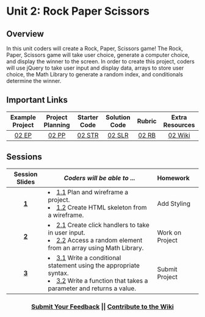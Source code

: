 # Unit 2: Rock Paper Scissors


## Overview
In this unit coders will create a Rock, Paper, Scissors game! The Rock, Paper, Scissors game will take user choice, generate a computer choice, and display the winner to the screen. In order to create this project, coders will use jQuery to take user input and display data, arrays to store user choice, the Math Library to generate a random index, and conditionals determine the winner.

## Important Links

| Example Project | Project Planning |  Starter Code | Solution Code  | Rubric | Extra Resources |
|:-------:|:-------:|:-------:|:-------:|:-------:|:-------:|
| [02 EP](https://ScriptEdcurriculum.github.io/advanced_rockpaperscissors_solution) |[02 PP](https://drive.google.com/open?id=1dddAl5l-A1l0gA-oGxpcCFmlxRJzB7il39QEqmAm2Bs)| [02 STR](https://github.com/ScriptEdcurriculum/advanced_rockpaperscissors_startercode) | [02 SLR](https://github.com/ScriptEdcurriculum/advanced_rockpaperscissors_solution)| [02 RB](https://drive.google.com/open?id=1a_ycLDc8Tt4heWRcZsPDpKqovcqkGZ1DX6MpOr1vhB0) |[02 Wiki](https://github.com/ScriptEdcurriculum/curriculum17-18/wiki/2.-Advanced#unit-2-rps)|

## Sessions 
|Session Slides|*Coders will be able to ...*|Homework|
|:-------:|-------|:-------|
|[**1**](https://docs.google.com/presentation/d/1ZktWplvZWdjnDF2dpS6sj14J1MHnG9P4AymCSCgWR-U/edit#slide=id.g1d0118cf2a_0_406)| <li> [1.1](https://github.com/ScriptEdcurriculum/advanced_rockpaperscissors_solution/tree/1.1) Plan and wireframe a project. </li> <li> [1.2](https://github.com/ScriptEdcurriculum/advanced_rockpaperscissors_solution/tree/1.2) Create HTML skeleton from a wireframe. </li> |Add Styling|
|[**2**](https://docs.google.com/presentation/d/1ZktWplvZWdjnDF2dpS6sj14J1MHnG9P4AymCSCgWR-U/edit#slide=id.g1f587f6424_5_5)| <li> [2.1](https://github.com/ScriptEdcurriculum/advanced_rockpaperscissors_solution/tree/2.1) Create click handlers to take in user input. </li> <li> [2.2](https://github.com/ScriptEdcurriculum/advanced_rockpaperscissors_solution/tree/2.2) Access a random element from an array  using Math Library. </li>|Work on Project|
|[**3**](https://docs.google.com/presentation/d/1ZktWplvZWdjnDF2dpS6sj14J1MHnG9P4AymCSCgWR-U/edit#slide=id.g1e220fa94a_0_4)| <li> [3.1](https://github.com/ScriptEdcurriculum/advanced_rockpaperscissors_solution/tree/3.1) Write a conditional statement using the appropriate syntax. </li> <li> [3.2](https://github.com/ScriptEdcurriculum/advanced_rockpaperscissors_solution/tree/3.2) Write a function that takes a parameter and returns a value. </li> |Submit Project|

<h3 align="center"><a href="https://docs.google.com/forms/d/e/1FAIpQLSdmoYjRk6tqJHI5Y1ELjOZ7tiYj58dmoIBEeUaXK5ciIdljIg/viewform">Submit Your Feedback</a> || <a href="https://github.com/ScriptEdcurriculum/curriculum17-18/wiki/2.-Advanced#unit-2-rps">Contribute to the Wiki</a></h3>
